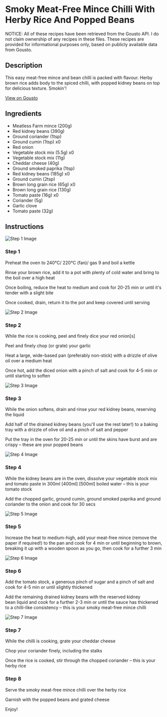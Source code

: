 # Smoky Meat-Free Mince Chilli With Herby Rice And Popped Beans

NOTICE: All of these recipes have been retrieved from the Gousto API. I do not claim ownership of any recipes in these files. These recipes are provided for informational purposes only, based on publicly available data from Gousto.

## Description

This easy meat-free mince and bean chilli is packed with flavour. Herby brown rice adds body to the spiced chilli, with popped kidney beans on top for delicious texture. Smokin'!

[View on Gousto](https://www.gousto.co.uk/recipes/cookbook/smoky-meat-free-chilli-with-popped-beans)

## Ingredients

- Meatless Farm mince (200g)
- Red kidney beans (390g)
- Ground coriander (1tsp)
- Ground cumin (1tsp) x0
- Red onion
- Vegetable stock mix (5.5g) x0
- Vegetable stock mix (11g)
- Cheddar cheese (40g)
- Ground smoked paprika (1tsp)
- Red kidney beans (185g) x0
- Ground cumin (2tsp)
- Brown long grain rice (65g) x0
- Brown long grain rice (130g)
- Tomato paste (16g) x0
- Coriander (5g)
- Garlic clove
- Tomato paste (32g)

## Instructions

![Step 1 Image](https://production-media.gousto.co.uk/cms/recipe-step-image/Step-1-1632736728804-x200.jpg)

### Step 1

Preheat the oven to 240°C/ 220°C (fan)/ gas 9 and boil a kettle

Rinse your brown rice, add it to a pot with plenty of cold water and bring to the boil over a high heat

Once boiling, reduce the heat to medium and cook for 20-25 min or until it's tender with a slight bite

Once cooked, drain, return it to the pot and keep covered until serving

![Step 2 Image](https://production-media.gousto.co.uk/cms/recipe-step-image/Step-2-1632736733418-x200.jpg)

### Step 2

While the rice is cooking, peel and finely dice your red onion[s]

Peel and finely chop (or grate) your garlic

Heat a large, wide-based pan (preferably non-stick) with a drizzle of olive oil over a medium heat

Once hot, add the diced onion with a pinch of salt and cook for 4-5 min or until starting to soften

![Step 3 Image](https://production-media.gousto.co.uk/cms/recipe-step-image/Step-3-1632736737103-x200.jpg)

### Step 3

While the onion softens, drain and rinse your red kidney beans, reserving the liquid

Add half of the drained kidney beans (you'll use the rest later!) to a baking tray with a drizzle of olive oil and a pinch of salt and pepper

Put the tray in the oven for 20-25 min or until the skins have burst and are crispy – these are your popped beans

![Step 4 Image](https://production-media.gousto.co.uk/cms/recipe-step-image/Step-4-1632736742556-x200.jpg)

### Step 4

While the kidney beans are in the oven, dissolve your vegetable stock mix and tomato paste in 300ml<span class="text-purple"> [400ml]</span> <span class="text-danger">[500ml]</span> boiled water – this is your tomato stock

Add the chopped garlic, ground cumin, ground smoked paprika and ground coriander to the onion and cook for 30 secs

![Step 5 Image](https://production-media.gousto.co.uk/cms/recipe-step-image/Step-5-1632736746385-x200.jpg)

### Step 5

Increase the heat to medium-high, add your meat-free mince (remove the paper if required!) to the pan and cook for 4 min or until beginning to brown, breaking it up with a wooden spoon as you go, then cook for a further 3 min

![Step 6 Image](https://production-media.gousto.co.uk/cms/recipe-step-image/Step-6-1632736750762-x200.jpg)

### Step 6

Add the tomato stock, a generous pinch of sugar and a pinch of salt and cook for 4-5 min or until slightly thickened

Add the remaining drained kidney beans with the reserved kidney bean liquid and cook for a further 2-3 min or until the sauce has thickened to a chilli-like consistency – this is your smoky meat-free mince chilli

![Step 7 Image](https://production-media.gousto.co.uk/cms/recipe-step-image/Step-7-1632736755025-x200.jpg)

### Step 7

While the chilli is cooking, grate your cheddar cheese

Chop your coriander finely, including the stalks

Once the rice is cooked, stir through the chopped coriander – this is your herby rice

### Step 8

Serve the smoky meat-free mince chilli over the herby rice

Garnish with the popped beans and grated cheese

Enjoy!

